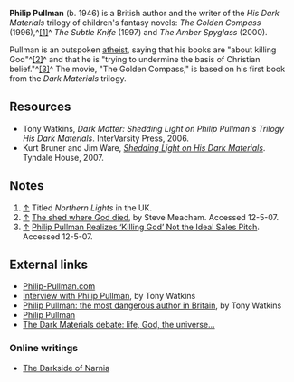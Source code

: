 **Philip Pullman** (b. 1946) is a British author and the writer of
the *His Dark Materials* trilogy of children's fantasy novels:
*The Golden Compass* (1996),^[[1]](#note-0)^ *The Subtle Knife*
(1997) and *The Amber Spyglass* (2000).

Pullman is an outspoken [atheist](Atheism "Atheism"), saying that
his books are "about killing God"^[[2]](#note-1)^ and that he is
"trying to undermine the basis of Christian
belief."^[[3]](#note-2)^ The movie, "The Golden Compass," is based
on his first book from the *Dark Materials* trilogy.

## Resources

-   Tony Watkins,
    *Dark Matter: Shedding Light on Philip Pullman's Trilogy His Dark Materials*.
    InterVarsity Press, 2006.
-   Kurt Bruner and Jim Ware,
    *[Shedding Light on His Dark Materials](http://www.tyndale.com/products/details.asp?isbn=978-1-4143-1564-5)*.
    Tyndale House, 2007.

## Notes

1.  [↑](#ref-0) Titled *Northern Lights* in the UK.
2.  [↑](#ref-1)
    [The shed where God died](http://www.smh.com.au/articles/2003/12/12/1071125644900.html),
    by Steve Meacham. Accessed 12-5-07.
3.  [↑](#ref-2)
    [Philip Pullman Realizes ‘Killing God’ Not the Ideal Sales Pitch](http://nymag.com/daily/entertainment/2007/11/philip_pullman_realizes_underm.html).
    Accessed 12-5-07.

## External links

-   [Philip-Pullman.com](http://www.philip-pullman.com/)
-   [Interview with Philip Pullman](http://www.damaris.org/content/content.php?type=5&id=357),
    by Tony Watkins
-   [Philip Pullman: the most dangerous author in Britain](http://www.damaris.org/content/content.php?type=5&id=56),
    by Tony Watkins
-   [Philip Pullman](http://en.wikipedia.org/wiki/Philip_Pullman "w:Philip Pullman")
-   [The Dark Materials debate: life, God, the universe...](http://www.telegraph.co.uk/arts/main.jhtml;$sessionid$SQEQJ5TJIJO1BQFIQMFSFFOAVCBQ0IV0?xml=/arts/2004/03/17/bodark17.xml&sSheet=/arts/2004/03/18/ixartright.html)

### Online writings

-   [The Darkside of Narnia](http://www.crlamppost.org/darkside.htm)



